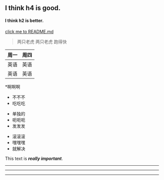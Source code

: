 ## I think h4 is good.

#### I think h2 is better.

[click me to README.md](README.md)

> 两只老虎
> 两只老虎
> 跑得快

|  周一   |  周四 |
|  ----  | ----  |
| 英语  | 英语 |
| 英语  | 英语 |

*啊啊啊
* 不不不
* 吃吃吃

+ 单独的
+ 呃呃呃
+ 发发发


- 滚滚滚
- 嘿嘿嘿
- 就解决

This text is ***really important***.

***

---

_________________
